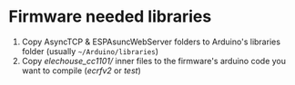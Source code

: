 # Firmware needed libraries
1. Copy AsyncTCP & ESPAsuncWebServer folders to Arduino's libraries folder
   (usually `~/Arduino/libraries`)
2. Copy *elechouse_cc1101/* inner files to the firmware's arduino code you want to compile
   (*ecrfv2* or *test*)
